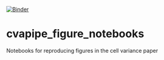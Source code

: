 [![Binder](https://mybinder.org/badge_logo.svg)](https://mybinder.org/v2/gh/aics-int/cvapipe_figure_notebooks/HEAD)

# cvapipe_figure_notebooks
Notebooks for reproducing figures in the cell variance paper
